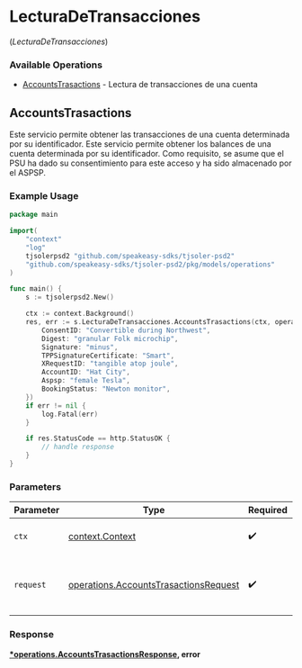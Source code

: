 # LecturaDeTransacciones
(*LecturaDeTransacciones*)

### Available Operations

* [AccountsTrasactions](#accountstrasactions) - Lectura de transacciones de una cuenta

## AccountsTrasactions

Este servicio permite obtener las transacciones de una cuenta determinada por su identificador. Este servicio permite obtener los balances de una cuenta determinada por su identificador. Como requisito, se asume que el PSU ha dado su consentimiento para este acceso y ha sido almacenado por el ASPSP.

### Example Usage

```go
package main

import(
	"context"
	"log"
	tjsolerpsd2 "github.com/speakeasy-sdks/tjsoler-psd2"
	"github.com/speakeasy-sdks/tjsoler-psd2/pkg/models/operations"
)

func main() {
    s := tjsolerpsd2.New()

    ctx := context.Background()
    res, err := s.LecturaDeTransacciones.AccountsTrasactions(ctx, operations.AccountsTrasactionsRequest{
        ConsentID: "Convertible during Northwest",
        Digest: "granular Folk microchip",
        Signature: "minus",
        TPPSignatureCertificate: "Smart",
        XRequestID: "tangible atop joule",
        AccountID: "Hat City",
        Aspsp: "female Tesla",
        BookingStatus: "Newton monitor",
    })
    if err != nil {
        log.Fatal(err)
    }

    if res.StatusCode == http.StatusOK {
        // handle response
    }
}
```

### Parameters

| Parameter                                                                                      | Type                                                                                           | Required                                                                                       | Description                                                                                    |
| ---------------------------------------------------------------------------------------------- | ---------------------------------------------------------------------------------------------- | ---------------------------------------------------------------------------------------------- | ---------------------------------------------------------------------------------------------- |
| `ctx`                                                                                          | [context.Context](https://pkg.go.dev/context#Context)                                          | :heavy_check_mark:                                                                             | The context to use for the request.                                                            |
| `request`                                                                                      | [operations.AccountsTrasactionsRequest](../../models/operations/accountstrasactionsrequest.md) | :heavy_check_mark:                                                                             | The request object to use for the request.                                                     |


### Response

**[*operations.AccountsTrasactionsResponse](../../models/operations/accountstrasactionsresponse.md), error**

